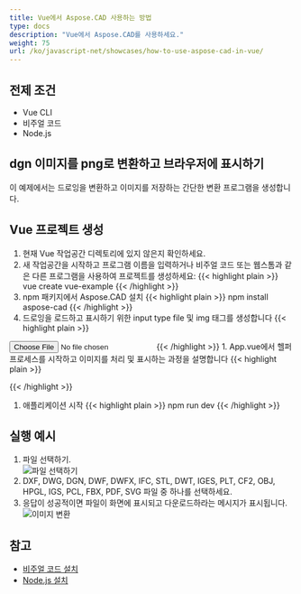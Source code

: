 ```yaml
---
title: Vue에서 Aspose.CAD 사용하는 방법
type: docs
description: "Vue에서 Aspose.CAD를 사용하세요."
weight: 75
url: /ko/javascript-net/showcases/how-to-use-aspose-cad-in-vue/
---
```


## 전제 조건
- Vue CLI
- 비주얼 코드
- Node.js

## dgn 이미지를 png로 변환하고 브라우저에 표시하기

이 예제에서는 드로잉을 변환하고 이미지를 저장하는 간단한 변환 프로그램을 생성합니다.

## Vue 프로젝트 생성

1. 현재 Vue 작업공간 디렉토리에 있지 않은지 확인하세요.
1. 새 작업공간을 시작하고 프로그램 이름을 입력하거나 비주얼 코드 또는 웹스톰과 같은 다른 프로그램을 사용하여 프로젝트를 생성하세요:
{{< highlight plain >}}
vue create vue-example
{{< /highlight >}}
1. npm 패키지에서 Aspose.CAD 설치
{{< highlight plain >}}
npm install aspose-cad
{{< /highlight >}}
1. 드로잉을 로드하고 표시하기 위한 input type file 및 img 태그를 생성합니다
{{< highlight plain >}}
<input id="file" type="file">
<img id="image" />
{{< /highlight >}}
1. App.vue에서 헬퍼 프로세스를 시작하고 이미지를 처리 및 표시하는 과정을 설명합니다
{{< highlight plain >}}
<script>
import {Drawing, PngOptions} from "aspose-cad";

export default{
  beforeCreate: function () {
    // 조립 프로세스 시작에 필요합니다
    let recaptchaScript = document.createElement('script')
    recaptchaScript.setAttribute('src', '/node_modules/aspose-cad/dotnet.js')
    document.head.appendChild(recaptchaScript)

    let dotnet;
  },
  mounted() {
    window.addEventListener('load', this.onWindowLoad)
  },
  methods: {
    async onWindowLoad() {
      
      console.log("WASM 로딩 중...");
      await dotnet.boot();
      console.log("WASM 로드 완료");

      document.querySelector('input').addEventListener('change', function() {
            const reader = new FileReader();
            reader.onload = function() {

              let arrayBuffer = this.result;
              let array = new Uint8Array(arrayBuffer);

              // 로드
              let file = Image.load(array);
              console.log(file);

              // 저장
              let exportedFilePromise = Image.save(array, new PngOptions());
              exportedFilePromise.then(exportedFile => {
                console.log(exportedFile);

                let urlCreator = window.URL || window.webkitURL;
                let blob = new Blob([exportedFile], { type: 'application/octet-stream' });
                let imageUrl = urlCreator.createObjectURL(blob);
                document.querySelector("#image").src = imageUrl;
              });
            }

            reader.readAsArrayBuffer(this.files[0]);
          },
          false);
    },
  },
}
</script>

<template>
  <header>
    <img alt="Vue 로고" class="logo" src="./assets/logo.svg" width="125" height="125" />
    <p>Vue를 위한 Aspose.CAD 예제.</p>
  </header>

  <main>
    <input id="file" type="file">
    <br/>
    <img id="image" />
  </main>
</template>

<style scoped>
header {
  line-height: 1.5;
}
main{
  text-align: center;
}

.logo {
  display: block;
  margin: 0 auto 2rem;
}

@media (min-width: 1024px) {
  header {
    display: flex;
    place-items: center;
    padding-right: calc(var(--section-gap) / 2);
  }


  header .wrapper {
    display: flex;
    place-items: flex-start;
    flex-wrap: wrap;
  }
}
</style>
{{< /highlight >}}
1. 애플리케이션 시작
{{< highlight plain >}}
npm run dev
{{< /highlight >}}

## 실행 예시

1. 파일 선택하기.<br>
![파일 선택하기](/_assets/javascript-net/vue/choose-file.png)<br>
1. DXF, DWG, DGN, DWF, DWFX, IFC, STL, DWT, IGES, PLT, CF2, OBJ, HPGL, IGS, PCL, FBX, PDF, SVG 파일 중 하나를 선택하세요.
1. 응답이 성공적이면 파일이 화면에 표시되고 다운로드하라는 메시지가 표시됩니다.<br>
![이미지 변환](/_assets/javascript-net/vue/convert-image.png)<br>

## 참고

- [비주얼 코드 설치](https://code.visualstudio.com/)
- [Node.js 설치](https://nodejs.org/en/)
